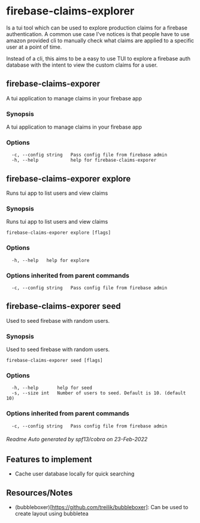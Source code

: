# firebase-claims-explorer

Is a tui tool which can be used to explore production claims for a firebase authentication. A common use case I've notices is that people have to use amazon provided cli to manually check what claims are applied to a specific user at a point of time.

Instead of a cli, this aims to be a easy to use TUI to explore a firebase auth database with the intent to view the custom claims for a user.

## firebase-claims-exporer

A tui application to manage claims in your firebase app

### Synopsis

A tui application to manage claims in your firebase app

### Options

```
  -c, --config string   Pass config file from firebase admin
  -h, --help            help for firebase-claims-exporer
```


## firebase-claims-exporer explore

Runs tui app to list users and view claims

### Synopsis

Runs tui app to list users and view claims

```
firebase-claims-exporer explore [flags]
```

### Options

```
  -h, --help   help for explore
```

### Options inherited from parent commands

```
  -c, --config string   Pass config file from firebase admin
```

## firebase-claims-exporer seed

Used to seed firebase with random users.

### Synopsis

Used to seed firebase with random users.

```
firebase-claims-exporer seed [flags]
```

### Options

```
  -h, --help       help for seed
  -s, --size int   Number of users to seed. Default is 10. (default 10)
```

### Options inherited from parent commands

```
  -c, --config string   Pass config file from firebase admin
```

###### Readme Auto generated by spf13/cobra on 23-Feb-2022

## Features to implement

- Cache user database locally for quick searching 

## Resources/Notes

- (bubbleboxer)[https://github.com/treilik/bubbleboxer]: Can be used to create layout using bubbletea

